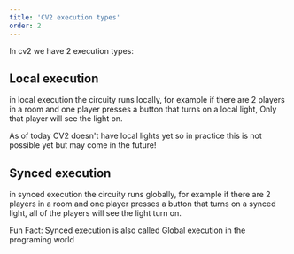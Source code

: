 ```yaml
---
title: 'CV2 execution types'
order: 2
---
```

In cv2 we have 2 execution types:

## Local execution
in local execution the circuity runs locally, for example if there are 2 players in a room and one player presses a button that turns on a local light, Only that player will see the light on.

<Tip>As of today CV2 doesn't have local lights yet so in practice this is not possible yet but may come in the future!</Tip>

## Synced execution
in synced execution the circuity runs globally, for example if there are 2 players in a room and one player presses a button that turns on a synced light, all of the players will see the light turn on.

<Tip> Fun Fact: Synced execution is also called Global execution in the programing world </Tip>
